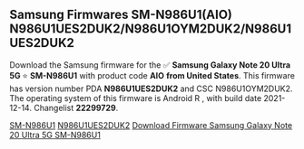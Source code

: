 <h2>Samsung Firmwares SM-N986U1(AIO) N986U1UES2DUK2/N986U1OYM2DUK2/N986U1UES2DUK2</h2>
Download the Samsung firmware for the ✅ <strong>Samsung Galaxy Note 20 Ultra 5G </strong> ⭐ <strong>SM-N986U1</strong> with product code <strong>AIO</strong> <strong> from United States</strong>. This firmware has version number PDA <strong>N986U1UES2DUK2</strong> and CSC N986U1OYM2DUK2. The operating system of this firmware is Android R , with build date 2021-12-14. Changelist <strong>22299729</strong>.


[SM-N986U1](https://samfirm.shop/samsung/model/SM-N986U1)
[N986U1UES2DUK2](https://samfirm.shop/samsung/pda/N986U1UES2DUK2)
[Download Firmware Samsung Galaxy Note 20 Ultra 5G SM-N986U1](https://samfirm.shop/samsung/firmware/482202)
